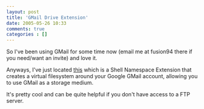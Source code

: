 ```yaml
---
layout: post
title: 'GMail Drive Extension'
date: 2005-05-26 10:33
comments: true
categories : []
---  
```


So I've been using GMail for some time now (email me at fusion94 there if you need/want an invite) and love it.

Anyways, I've just located <a href="http://www.viksoe.dk/code/gmail.htm">this</a> which is a Shell Namespace Extension that creates a virtual filesystem around your Google GMail account, allowing you to use GMail as a storage medium.

It's pretty cool and can be quite helpful if you don't have access to a FTP server.

